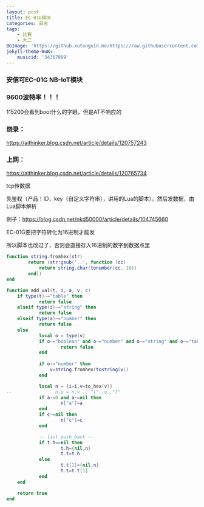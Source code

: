 ```yaml
---
layout: post
title: EC-01G模块
categories: 日志
tags: 
    - 比赛 
    - 大二
BGImage: 'https://github.xutongxin.me/https://raw.githubusercontent.com/xutongxin1/PictureBed/master/img0/20220310123346.png'
jekyll-theme-WuK:
    musicid: '34367899'
---
```


### 安信可EC-01G NB-IoT模块

### 9600波特率！！！

115200会看到boot什么的字眼，但是AT不响应的

### 烧录：

https://aithinker.blog.csdn.net/article/details/120757243

### 上网：

https://aithinker.blog.csdn.net/article/details/120765734



tcp传数据

先鉴权（产品！ID，key（自定义字符串），讲用的Lua的脚本），然后发数据，由Lua脚本解析

例子：https://blog.csdn.net/nkd50000/article/details/104745660

EC-01G要把字符转化为16进制才能发

所以脚本也改过了，否则会直接存入16进制的数字到数据点里

```lua
function string.fromhex(str)
        return (str:gsub('..', function (cc)
            return string.char(tonumber(cc, 16))
        end))
end

function add_val(t, i, a, v, c)
    if type(t)~="table" then
            return false
    elseif type(i)~="string" then
            return false
    elseif type(a)~="number" then
            return false
    else
            local o = type(v)
            if o~="boolean" and o~="number" and o~="string" and o~="table" then
                    return false
            end
            
            if o~="number" then
                v=string.fromhex(tostring(v))
            end

            local n = {i=i,v=to_hex(v)}
--                n.v = n.v .. "("..o..")"
            if a~=0 and a~=nil then
                    n["a"]=a
            end
            if c~=nil then
                    n["c"]=c
            end

            -- list push_back --
            if t.h==nil then
                    t.h={nil,n}
                    t.t=t.h
            else
                    t.t[1]={nil,n}
                    t.t=t.t[1]
            end
    end

    return true
end

```

